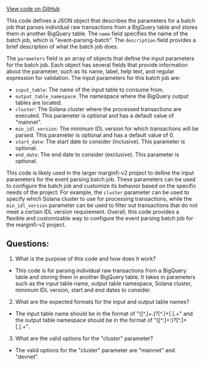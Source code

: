 [View code on GitHub](https://github.com/mrgnlabs/marginfi-v2/observability/etl/dataflow-etls/metadata.json)

This code defines a JSON object that describes the parameters for a batch job that parses individual raw transactions from a BigQuery table and stores them in another BigQuery table. The `name` field specifies the name of the batch job, which is "event-parsing-batch". The `description` field provides a brief description of what the batch job does.

The `parameters` field is an array of objects that define the input parameters for the batch job. Each object has several fields that provide information about the parameter, such as its name, label, help text, and regular expression for validation. The input parameters for this batch job are:

- `input_table`: The name of the input table to consume from.
- `output_table_namespace`: The namespace where the BigQuery output tables are located.
- `cluster`: The Solana cluster where the processed transactions are executed. This parameter is optional and has a default value of "mainnet".
- `min_idl_version`: The minimum IDL version for which transactions will be parsed. This parameter is optional and has a default value of 0.
- `start_date`: The start date to consider (inclusive). This parameter is optional.
- `end_date`: The end date to consider (exclusive). This parameter is optional.

This code is likely used in the larger marginfi-v2 project to define the input parameters for the event parsing batch job. These parameters can be used to configure the batch job and customize its behavior based on the specific needs of the project. For example, the `cluster` parameter can be used to specify which Solana cluster to use for processing transactions, while the `min_idl_version` parameter can be used to filter out transactions that do not meet a certain IDL version requirement. Overall, this code provides a flexible and customizable way to configure the event parsing batch job for the marginfi-v2 project.
## Questions: 
 1. What is the purpose of this code and how does it work?
- This code is for parsing individual raw transactions from a BigQuery table and storing them in another BigQuery table. It takes in parameters such as the input table name, output table namespace, Solana cluster, minimum IDL version, start and end dates to consider.

2. What are the expected formats for the input and output table names?
- The input table name should be in the format of "([^.]+.)?[^.]+[.].+" and the output table namespace should be in the format of "([^:]+:)?[^.]+[.].+".

3. What are the valid options for the "cluster" parameter?
- The valid options for the "cluster" parameter are "mainnet" and "devnet".